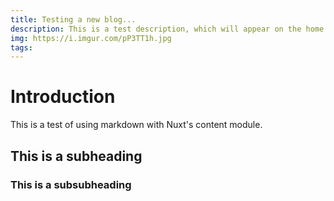 ```yaml
---
title: Testing a new blog...
description: This is a test description, which will appear on the home page.
img: https://i.imgur.com/pP3TT1h.jpg
tags:
---
```


# Introduction

This is a test of using markdown with Nuxt's content module.

## This is a subheading

### This is a subsubheading
